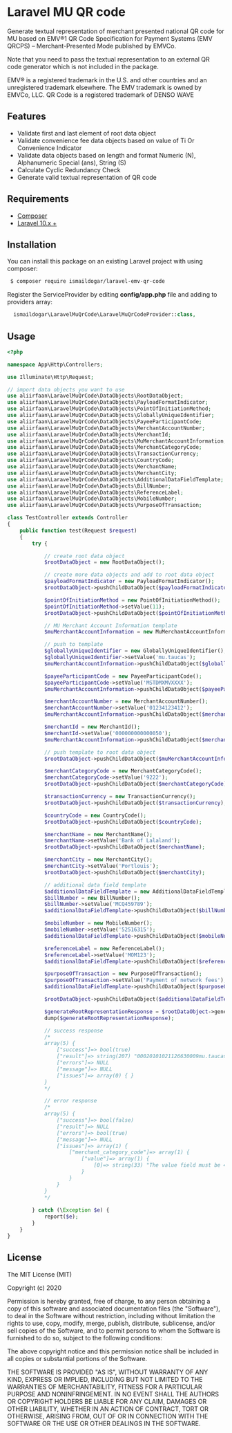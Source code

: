 # Laravel MU QR code

Generate textual representation of merchant presented national QR code for MU based on EMV®1 QR Code Specification for Payment Systems (EMV QRCPS) – Merchant-Presented Mode published by EMVCo.

Note that you need to pass the textual representation to an external QR code generator which is not included in the package.

EMV® is a registered trademark in the U.S. and other countries and an unregistered trademark elsewhere. The EMV trademark is owned by EMVCo, LLC.
QR Code is a registered trademark of DENSO WAVE

## Features
* Validate first and last element of root data object
* Validate convenience fee data objects based on value of Ti Or Convenience Indicator
* Validate data objects based on length and format Numeric (N), Alphanumeric Special (ans), String (S)
* Calculate Cyclic Redundancy Check
* Generate valid textual representation of QR code

## Requirements

* [Composer](https://getcomposer.org/)
* [Laravel 10.x +](http://laravel.com/)

## Installation

You can install this package on an existing Laravel project with using composer:

```bash
 $ composer require ismaildogar/laravel-emv-qr-code
```

Register the ServiceProvider by editing **config/app.php** file and adding to providers array:

```php
  ismaildogar\LaravelMuQrCode\LaravelMuQrCodeProvider::class,
```
## Usage

```php
<?php

namespace App\Http\Controllers;

use Illuminate\Http\Request;

// import data objects you want to use
use aliirfaan\LaravelMuQrCode\DataObjects\RootDataObject;
use aliirfaan\LaravelMuQrCode\DataObjects\PayloadFormatIndicator;
use aliirfaan\LaravelMuQrCode\DataObjects\PointOfInitiationMethod;
use aliirfaan\LaravelMuQrCode\DataObjects\GloballyUniqueIdentifier;
use aliirfaan\LaravelMuQrCode\DataObjects\PayeeParticipantCode;
use aliirfaan\LaravelMuQrCode\DataObjects\MerchantAccountNumber;
use aliirfaan\LaravelMuQrCode\DataObjects\MerchantId;
use aliirfaan\LaravelMuQrCode\DataObjects\MuMerchantAccountInformation;
use aliirfaan\LaravelMuQrCode\DataObjects\MerchantCategoryCode;
use aliirfaan\LaravelMuQrCode\DataObjects\TransactionCurrency;
use aliirfaan\LaravelMuQrCode\DataObjects\CountryCode;
use aliirfaan\LaravelMuQrCode\DataObjects\MerchantName;
use aliirfaan\LaravelMuQrCode\DataObjects\MerchantCity;
use aliirfaan\LaravelMuQrCode\DataObjects\AdditionalDataFieldTemplate;
use aliirfaan\LaravelMuQrCode\DataObjects\BillNumber;
use aliirfaan\LaravelMuQrCode\DataObjects\ReferenceLabel;
use aliirfaan\LaravelMuQrCode\DataObjects\MobileNumber;
use aliirfaan\LaravelMuQrCode\DataObjects\PurposeOfTransaction;

class TestController extends Controller
{
    public function test(Request $request)
    {
        try {

            // create root data object
            $rootDataObject = new RootDataObject();

            // create more data objects and add to root data object
            $payloadFormatIndicator = new PayloadFormatIndicator();
            $rootDataObject->pushChildDataObject($payloadFormatIndicator);

            $pointOfInitiationMethod = new PointOfInitiationMethod();
            $pointOfInitiationMethod->setValue(11);
            $rootDataObject->pushChildDataObject($pointOfInitiationMethod);

            // MU Merchant Account Information template
            $muMerchantAccountInformation = new MuMerchantAccountInformation();

            // push to template
            $globallyUniqueIdentifier = new GloballyUniqueIdentifier();
            $globallyUniqueIdentifier->setValue('mu.taucas');
            $muMerchantAccountInformation->pushChildDataObject($globallyUniqueIdentifier);

            $payeeParticipantCode = new PayeeParticipantCode();
            $payeeParticipantCode->setValue('MSTDMXMVXXXX');
            $muMerchantAccountInformation->pushChildDataObject($payeeParticipantCode);

            $merchantAccountNumber = new MerchantAccountNumber();
            $merchantAccountNumber->setValue('01234123412');
            $muMerchantAccountInformation->pushChildDataObject($merchantAccountNumber);

            $merchantId = new MerchantId();
            $merchantId->setValue('000000000000050');
            $muMerchantAccountInformation->pushChildDataObject($merchantId);

            // push template to root data object
            $rootDataObject->pushChildDataObject($muMerchantAccountInformation);

            $merchantCategoryCode = new MerchantCategoryCode();
            $merchantCategoryCode->setValue('9222');
            $rootDataObject->pushChildDataObject($merchantCategoryCode);

            $transactionCurrency = new TransactionCurrency();
            $rootDataObject->pushChildDataObject($transactionCurrency);

            $countryCode = new CountryCode();
            $rootDataObject->pushChildDataObject($countryCode);

            $merchantName = new MerchantName();
            $merchantName->setValue('Bank of Lalaland');
            $rootDataObject->pushChildDataObject($merchantName);

            $merchantCity = new MerchantCity();
            $merchantCity->setValue('Portlouis');
            $rootDataObject->pushChildDataObject($merchantCity);

            // additional data field template
            $additionalDataFieldTemplate = new AdditionalDataFieldTemplate();
            $billNumber = new BillNumber();
            $billNumber->setValue('MCQ459789');
            $additionalDataFieldTemplate->pushChildDataObject($billNumber);

            $mobileNumber = new MobileNumber();
            $mobileNumber->setValue('52516315');
            $additionalDataFieldTemplate->pushChildDataObject($mobileNumber);

            $referenceLabel = new ReferenceLabel();
            $referenceLabel->setValue('MOM123');
            $additionalDataFieldTemplate->pushChildDataObject($referenceLabel);

            $purposeOfTransaction = new PurposeOfTransaction();
            $purposeOfTransaction->setValue('Payment of network fees');
            $additionalDataFieldTemplate->pushChildDataObject($purposeOfTransaction);

            $rootDataObject->pushChildDataObject($additionalDataFieldTemplate);

            $generateRootRepresentationResponse = $rootDataObject->generateRootRepresentation();
            dump($generateRootRepresentationResponse);

            // success response
            /*
            array(5) { 
                ["success"]=> bool(true) 
                ["result"]=> string(207) "00020101021126630009mu.taucas0112MSTDMXMVXXXX02110123412341203150000000000000505204922253034805802MU5916Bank of Lalaland6009Portlouis62620109MCQ4597890208525163150506MOM1230823Payment of network fees630492BC" 
                ["errors"]=> NULL 
                ["message"]=> NULL 
                ["issues"]=> array(0) { } 
            } 
            */

            // error response
            /*
            array(5) { 
                ["success"]=> bool(false) 
                ["result"]=> NULL 
                ["errors"]=> bool(true) 
                ["message"]=> NULL 
                ["issues"]=> array(1) { 
                    ["merchant_category_code"]=> array(1) { 
                        ["value"]=> array(1) { 
                            [0]=> string(33) "The value field must be 4 digits." 
                        } 
                    } 
                } 
            } 
            */
            
        } catch (\Exception $e) {
            report($e);
        }
    }
}
```

## License

The MIT License (MIT)

Copyright (c) 2020

Permission is hereby granted, free of charge, to any person obtaining a copy
of this software and associated documentation files (the "Software"), to deal
in the Software without restriction, including without limitation the rights
to use, copy, modify, merge, publish, distribute, sublicense, and/or sell
copies of the Software, and to permit persons to whom the Software is
furnished to do so, subject to the following conditions:

The above copyright notice and this permission notice shall be included in all
copies or substantial portions of the Software.

THE SOFTWARE IS PROVIDED "AS IS", WITHOUT WARRANTY OF ANY KIND, EXPRESS OR
IMPLIED, INCLUDING BUT NOT LIMITED TO THE WARRANTIES OF MERCHANTABILITY,
FITNESS FOR A PARTICULAR PURPOSE AND NONINFRINGEMENT. IN NO EVENT SHALL THE
AUTHORS OR COPYRIGHT HOLDERS BE LIABLE FOR ANY CLAIM, DAMAGES OR OTHER
LIABILITY, WHETHER IN AN ACTION OF CONTRACT, TORT OR OTHERWISE, ARISING FROM,
OUT OF OR IN CONNECTION WITH THE SOFTWARE OR THE USE OR OTHER DEALINGS IN THE
SOFTWARE.
